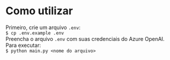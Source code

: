 # Como utilizar

Primeiro, crie um arquivo `.env`:  
`$ cp .env.example .env`  
Preencha o arquivo `.env` com suas credenciais do Azure OpenAI.  
Para executar:  
`$ python main.py <nome do arquivo>`
